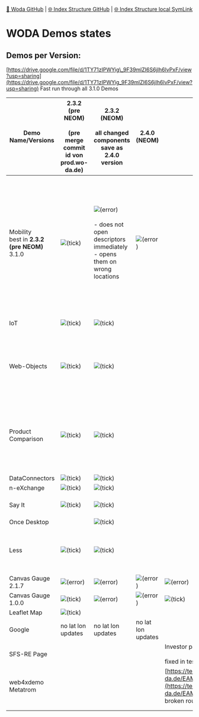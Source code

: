 [📁 Woda GitHub](/cerulean-circle-unlimited-2cu/product/development/woda.md) | [🌐 Index Structure GitHub](/cerulean-circle-unlimited-2cu/product/development/woda/woda-demos-states.md) | [🌐 Index Structure local SymLink](./woda-demos-states.entry.md)

# WODA Demos states

## Demos per Version:

[https://drive.google.com/file/d/1TY71zIPWYig\_9F39mlZI6S6jIh6lvPxF/view?usp=sharing](https://drive.google.com/file/d/1TY71zIPWYig_9F39mlZI6S6jIh6lvPxF/view?usp=sharing) Fast run through all 3.1.0 Demos

| **Demo Name/Versions** | **2.3.2 (pre NEOM)**<br><br>(pre merge commit id von  <br>prod.wo-da.de) | **2.3.2 (NEOM)**<br><br>all changed components **save as** 2.4.0 version | **2.4.0 (NEOM)** | **2.4.2** | **2.4.3** | **3.1.0** | **2.4.2**  <br>**dev/220**  <br>test.wo-da.de |
| --- | --- | --- | --- | --- | --- | --- | --- |
| Mobility  <br>best in **2.3.2 (pre NEOM)**  <br>3.1.0 | ![(tick)](https://2cu.atlassian.net/wiki/s/1732347312/6452/9ec310e9ed617fde640b4372fb0e11f5501675fa/_/images/icons/emoticons/check.png) | ![(error)](https://2cu.atlassian.net/wiki/s/1732347312/6452/9ec310e9ed617fde640b4372fb0e11f5501675fa/_/images/icons/emoticons/error.png)<br><br>- does not open descriptors immediately<br>- opens them on wrong locations | ![(error)](https://2cu.atlassian.net/wiki/s/1732347312/6452/9ec310e9ed617fde640b4372fb0e11f5501675fa/_/images/icons/emoticons/error.png) |     |     | ![(tick)](https://2cu.atlassian.net/wiki/s/1732347312/6452/9ec310e9ed617fde640b4372fb0e11f5501675fa/_/images/icons/emoticons/check.png)<br><br> ![(blue star)](https://2cu.atlassian.net/wiki/s/1732347312/6452/9ec310e9ed617fde640b4372fb0e11f5501675fa/_/images/icons/emoticons/72/2757.png)<br><br>- after drop zoom only possible with command key<br>- adds emmy logo under woda when dragging it into the map<br>- uper logo also | ![(error)](https://2cu.atlassian.net/wiki/s/1732347312/6452/9ec310e9ed617fde640b4372fb0e11f5501675fa/_/images/icons/emoticons/error.png)<br><br>does not load descriptors |
| IoT | ![(tick)](https://2cu.atlassian.net/wiki/s/1732347312/6452/9ec310e9ed617fde640b4372fb0e11f5501675fa/_/images/icons/emoticons/check.png) | ![(tick)](https://2cu.atlassian.net/wiki/s/1732347312/6452/9ec310e9ed617fde640b4372fb0e11f5501675fa/_/images/icons/emoticons/check.png) |     |     |     | ![(tick)](https://2cu.atlassian.net/wiki/s/1732347312/6452/9ec310e9ed617fde640b4372fb0e11f5501675fa/_/images/icons/emoticons/check.png)<br><br>API Offline |     |
| Web-Objects | ![(tick)](https://2cu.atlassian.net/wiki/s/1732347312/6452/9ec310e9ed617fde640b4372fb0e11f5501675fa/_/images/icons/emoticons/check.png) | ![(tick)](https://2cu.atlassian.net/wiki/s/1732347312/6452/9ec310e9ed617fde640b4372fb0e11f5501675fa/_/images/icons/emoticons/check.png) |     |     |     | ![(tick)](https://2cu.atlassian.net/wiki/s/1732347312/6452/9ec310e9ed617fde640b4372fb0e11f5501675fa/_/images/icons/emoticons/check.png)<br><br>![(error)](https://2cu.atlassian.net/wiki/s/1732347312/6452/9ec310e9ed617fde640b4372fb0e11f5501675fa/_/images/icons/emoticons/error.png)<br><br> call methods is broken: getBattery |     |
| Product Comparison | ![(tick)](https://2cu.atlassian.net/wiki/s/1732347312/6452/9ec310e9ed617fde640b4372fb0e11f5501675fa/_/images/icons/emoticons/check.png) | ![(tick)](https://2cu.atlassian.net/wiki/s/1732347312/6452/9ec310e9ed617fde640b4372fb0e11f5501675fa/_/images/icons/emoticons/check.png) |     |     |     | drop do product compatrison is broken<br><br>image css broen<br><br>feature lis is broken |     |
| DataConnectors | ![(tick)](https://2cu.atlassian.net/wiki/s/1732347312/6452/9ec310e9ed617fde640b4372fb0e11f5501675fa/_/images/icons/emoticons/check.png) | ![(tick)](https://2cu.atlassian.net/wiki/s/1732347312/6452/9ec310e9ed617fde640b4372fb0e11f5501675fa/_/images/icons/emoticons/check.png) |     |     |     | work |     |
| n-eXchange | ![(tick)](https://2cu.atlassian.net/wiki/s/1732347312/6452/9ec310e9ed617fde640b4372fb0e11f5501675fa/_/images/icons/emoticons/check.png) | ![(tick)](https://2cu.atlassian.net/wiki/s/1732347312/6452/9ec310e9ed617fde640b4372fb0e11f5501675fa/_/images/icons/emoticons/check.png) |     |     |     | no session |     |
| Say It | ![(tick)](https://2cu.atlassian.net/wiki/s/1732347312/6452/9ec310e9ed617fde640b4372fb0e11f5501675fa/_/images/icons/emoticons/check.png) | ![(tick)](https://2cu.atlassian.net/wiki/s/1732347312/6452/9ec310e9ed617fde640b4372fb0e11f5501675fa/_/images/icons/emoticons/check.png) |     |     |     | chnage voice broken |     |
| Once Desktop |     | ![(tick)](https://2cu.atlassian.net/wiki/s/1732347312/6452/9ec310e9ed617fde640b4372fb0e11f5501675fa/_/images/icons/emoticons/check.png) |     |     |     |     |     |
| Less | ![(tick)](https://2cu.atlassian.net/wiki/s/1732347312/6452/9ec310e9ed617fde640b4372fb0e11f5501675fa/_/images/icons/emoticons/check.png) | ![(tick)](https://2cu.atlassian.net/wiki/s/1732347312/6452/9ec310e9ed617fde640b4372fb0e11f5501675fa/_/images/icons/emoticons/check.png) |     |     |     | does not open theme default view<br><br>but detail view works |     |
| Canvas Gauge 2.1.7 | ![(error)](https://2cu.atlassian.net/wiki/s/1732347312/6452/9ec310e9ed617fde640b4372fb0e11f5501675fa/_/images/icons/emoticons/error.png) | ![(error)](https://2cu.atlassian.net/wiki/s/1732347312/6452/9ec310e9ed617fde640b4372fb0e11f5501675fa/_/images/icons/emoticons/error.png) | ![(error)](https://2cu.atlassian.net/wiki/s/1732347312/6452/9ec310e9ed617fde640b4372fb0e11f5501675fa/_/images/icons/emoticons/error.png) | ![(error)](https://2cu.atlassian.net/wiki/s/1732347312/6452/9ec310e9ed617fde640b4372fb0e11f5501675fa/_/images/icons/emoticons/error.png) | ![(error)](https://2cu.atlassian.net/wiki/s/1732347312/6452/9ec310e9ed617fde640b4372fb0e11f5501675fa/_/images/icons/emoticons/error.png) | ![(tick)](https://2cu.atlassian.net/wiki/s/1732347312/6452/9ec310e9ed617fde640b4372fb0e11f5501675fa/_/images/icons/emoticons/check.png) |     |
| Canvas Gauge 1.0.0 | ![(tick)](https://2cu.atlassian.net/wiki/s/1732347312/6452/9ec310e9ed617fde640b4372fb0e11f5501675fa/_/images/icons/emoticons/check.png) | ![(error)](https://2cu.atlassian.net/wiki/s/1732347312/6452/9ec310e9ed617fde640b4372fb0e11f5501675fa/_/images/icons/emoticons/error.png) | ![(error)](https://2cu.atlassian.net/wiki/s/1732347312/6452/9ec310e9ed617fde640b4372fb0e11f5501675fa/_/images/icons/emoticons/error.png) | ![(tick)](https://2cu.atlassian.net/wiki/s/1732347312/6452/9ec310e9ed617fde640b4372fb0e11f5501675fa/_/images/icons/emoticons/check.png) |     | ![(error)](https://2cu.atlassian.net/wiki/s/1732347312/6452/9ec310e9ed617fde640b4372fb0e11f5501675fa/_/images/icons/emoticons/error.png) |     |
| Leaflet Map | ![(tick)](https://2cu.atlassian.net/wiki/s/1732347312/6452/9ec310e9ed617fde640b4372fb0e11f5501675fa/_/images/icons/emoticons/check.png) |     |     |     |     | works |     |
| Google | no lat lon updates | no lat lon updates | no lat lon updates |     |     | no lat lon updates |     |
| SFS-RE Page |     |     |     | Investor page CSS broken  <br>  <br>fixed in test/WODA243 |     |     |     |
| web4xdemo Metatrom |     |     |     | [https://test.wo-da.de/EAMD.ucp/Components/com/metatrom/EAM/layer5/OnceIframeDeviceEmulator/3.1.0/src/html/OnceIframeDeviceEmulator.2.4.2.html#!/investor](https://test.wo-da.de/EAMD.ucp/Components/com/metatrom/EAM/layer5/OnceIframeDeviceEmulator/3.1.0/src/html/OnceIframeDeviceEmulator.2.4.2.html#!/investor) broken route |     |     |     |
|     |     |     |     |     |     |     |     |
|     |     |     |     |     |     |     |     |
